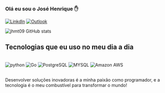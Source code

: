 ### Olá eu sou o José Henrique ✋


[![Linkdln](https://img.shields.io/badge/LinkedIn-0077B5?style=for-the-badge&logo=linkedin&logoColor=white)](https://www.linkedin.com/in/jose-henrique-godev/)
[![Outlook](https://img.shields.io/badge/Microsoft_Outlook-0078D4?style=for-the-badge&logo=microsoft-outlook&logoColor=white)](https://outlook.live.com/mail/0/)





![jhmt09 GitHub stats](https://github-readme-stats.vercel.app/api?username=jhmt09&show_icons=true&theme=tokyonight)


## Tecnologias que eu uso no meu dia a dia

<div style="display: inline_block"><br/>
<img align="center" alt="python" src="https://img.shields.io/badge/Python-14354C?style=for-the-badge&logo=python&logoColor=white">
<img align="center" alt="Go" src="https://img.shields.io/badge/Go-00ADD8?style=for-the-badge&logo=go&logoColor=white">
<img align="center" alt="PostgreSQL" src="https://img.shields.io/badge/PostgreSQL-316192?style=for-the-badge&logo=postgresql&logoColor=white">
<img align="center" alt="MYSQL" src="https://img.shields.io/badge/MySQL-00000F?style=for-the-badge&logo=mysql&logoColor=white">
<img align="center" alt="Amazon AWS" src="https://img.shields.io/badge/Amazon_AWS-232F3E?style=for-the-badge&logo=amazon-aws&logoColor=white">
</div><br/>


Desenvolver soluções inovadoras é a minha paixão como programador, e a tecnologia é o meu combustível para transformar o mundo!
